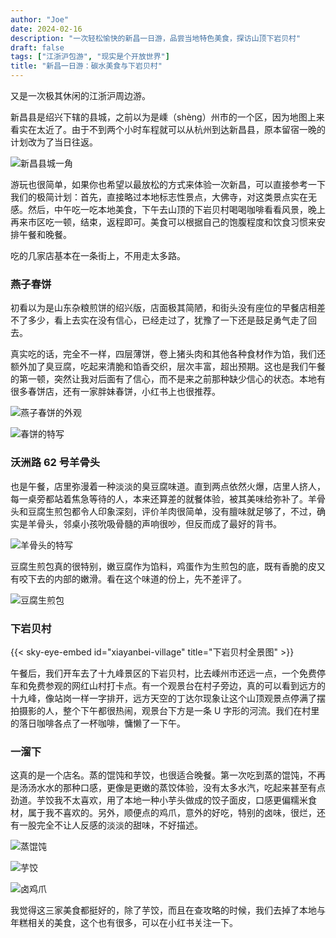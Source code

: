 ```yaml
---
author: "Joe"
date: 2024-02-16
description: "一次轻松愉快的新昌一日游，品尝当地特色美食，探访山顶下岩贝村"
draft: false
tags: ["江浙沪包游", "现实是个开放世界"]
title: "新昌一日游：碳水美食与下岩贝村"
---
```


又是一次极其休闲的江浙沪周边游。

新昌县是绍兴下辖的县城，之前以为是嵊（shèng）州市的一个区，因为地图上来看实在太近了。由于不到两个小时车程就可以从杭州到达新昌县，原本留宿一晚的计划改为了当日往返。

![新昌县城一角](/images/posts/xinchang-one-day-trip-food-and-xiayanbei-village/IMG_2062.webp)

游玩也很简单，如果你也希望以最放松的方式来体验一次新昌，可以直接参考一下我们的极简计划：首先，直接略过本地标志性景点，大佛寺，对这类景点实在无感。然后，中午吃一吃本地美食，下午去山顶的下岩贝村喝喝咖啡看看风景，晚上再来市区吃一顿，结束，返程即可。美食可以根据自己的饱腹程度和饮食习惯来安排午餐和晚餐。

吃的几家店基本在一条街上，不用走太多路。

### 燕子春饼

初看以为是山东杂粮煎饼的绍兴版，店面极其简陋，和街头没有座位的早餐店相差不了多少，看上去实在没有信心，已经走过了，犹豫了一下还是鼓足勇气走了回去。

真实吃的话，完全不一样，四层薄饼，卷上猪头肉和其他各种食材作为馅，我们还额外加了臭豆腐，吃起来清脆和馅香交织，层次丰富，超出预期。这也是我们午餐的第一顿，突然让我对后面有了信心，而不是来之前那种缺少信心的状态。本地有很多春饼店，还有一家胖妹春饼，小红书上也很推荐。

![燕子春饼的外观](/images/posts/xinchang-one-day-trip-food-and-xiayanbei-village/DSCF2741.webp)

![春饼的特写](/images/posts/xinchang-one-day-trip-food-and-xiayanbei-village/DSCF2756.webp)

### 沃洲路 62 号羊骨头

也是午餐，店里弥漫着一种淡淡的臭豆腐味道。直到两点依然火爆，店里人挤人，每一桌旁都站着焦急等待的人，本来还算差的就餐体验，被其美味给弥补了。羊骨头和豆腐生煎包都令人印象深刻，评价羊肉很简单，没有膻味就足够了，不过，确实是羊骨头，邻桌小孩吮吸骨髓的声响很吵，但反而成了最好的背书。

![羊骨头的特写](/images/posts/xinchang-one-day-trip-food-and-xiayanbei-village/DSCF2771.webp)

豆腐生煎包真的很特别，嫩豆腐作为馅料，鸡蛋作为生煎包的底，既有香脆的皮又有咬下去的内部的嫩滑。看在这个味道的份上，先不差评了。

![豆腐生煎包](/images/posts/xinchang-one-day-trip-food-and-xiayanbei-village/IMG_2055.webp)

### 下岩贝村

{{< sky-eye-embed id="xiayanbei-village" title="下岩贝村全景图" >}}

午餐后，我们开车去了十九峰景区的下岩贝村，比去嵊州市还远一点，一个免费停车和免费参观的网红山村打卡点。有一个观景台在村子旁边，真的可以看到远方的十九峰，像站岗一样一字排开，远方天空的丁达尔现象让这个山顶观景点停满了摆拍摄影的人，整个下午都很热闹，观景台下方是一条 U 字形的河流。我们在村里的落日咖啡各点了一杯咖啡，慵懒了一下午。

### 一溜下

这真的是一个店名。蒸的馄饨和芋饺，也很适合晚餐。第一次吃到蒸的馄饨，不再是汤汤水水的那种口感，更像是更嫩的蒸饺体验，没有太多水汽，吃起来甚至有点劲道。芋饺我不太喜欢，用了本地一种小芋头做成的饺子面皮，口感更偏糯米食材，属于我不喜欢的。另外，顺便点的鸡爪，意外的好吃，特别的卤味，很烂，还有一股完全不让人反感的淡淡的甜味，不好描述。

![蒸馄饨](/images/posts/xinchang-one-day-trip-food-and-xiayanbei-village/IMG_2145.webp)

![芋饺](/images/posts/xinchang-one-day-trip-food-and-xiayanbei-village/IMG_2147.webp)

![卤鸡爪](/images/posts/xinchang-one-day-trip-food-and-xiayanbei-village/IMG_2149.webp)

我觉得这三家美食都挺好的，除了芋饺，而且在查攻略的时候，我们去掉了本地与年糕相关的美食，这个也有很多，可以在小红书关注一下。